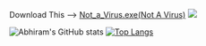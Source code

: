 Download This --> [Not_a_Virus.exe(Not A Virus)](https://abhiramnagam.github.io/NotAVirus/index.html)
![](https://komarev.com/ghpvc/?username=AbhiramNagamt&color=blueviolet)

![Abhiram's GitHub stats](https://github-readme-stats.vercel.app/api?username=AbhiramNagam&count_private=true)
[![Top Langs](https://github-readme-stats.vercel.app/api/top-langs/?username=AbhiramNagam&layout=compact)](https://github.com/anuraghazra/github-readme-stats)


